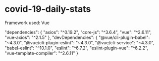 # covid-19-daily-stats
Framework used: Vue

"dependencies": {
  "axios": "^0.19.2",
  "core-js": "^3.6.4",
  "vue": "^2.6.11",
  "vue-axios": "^2.1.5"
},
"devDependencies": {
  "@vue/cli-plugin-babel": "~4.3.0",
  "@vue/cli-plugin-eslint": "~4.3.0",
  "@vue/cli-service": "~4.3.0",
  "babel-eslint": "^10.1.0",
  "eslint": "^6.7.2",
  "eslint-plugin-vue": "^6.2.2",
  "vue-template-compiler": "^2.6.11"
}

